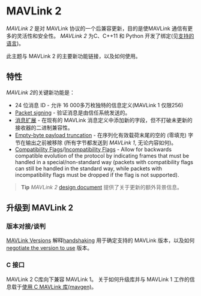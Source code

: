 # MAVLink 2

*MAVLink 2* 是对 MAVLink 协议的一个后兼容更新，目的是使MAVLink 通信有更多的灵活性和安全性。 *MAVLink 2* 为C、C++11 和 Python 开发了绑定(见[支持的语言](../README.md#supported_languages))。

此主题与 MAVLink 2 的主要新功能链接，以及如何使用。

## 特性

*MAVLink 2*的关键新功能是：

* 24 位消息 ID - 允许 16 000多万枚独特的信息定义(MAVLink 1 仅限256)
* [Packet signing](../guide/message_signing.md) - 验证消息是由信任系统发送的。
* [消息扩展](../guide/define_xml_element.md#message_extensions) - 在现有的 MAVLink 消息定义中添加新的字段，但不打破未更新的接收器的二进制兼容性。 
* [Empty-byte payload truncation](../guide/serialization.md#payload_truncation) - 在序列化有效载荷末尾的空的 (零填充) 字节在输出之前被移除 (所有字节都发送到 *MAVLink 1*, 无论内容如何)。 
* [Compatibility Flags](../guide/serialization.md#compat_flags)/[Incompatibility Flags](../guide/serialization.md#incompat_flags) - Allow for backwards compatible evolution of the protocol by indicating frames that must be handled in a special/non-standard way (packets with compatibility flags can still be handled in the standard way, while packets with incompatibility flags must be dropped if the flag is not supported).

> **Tip** *MAVLink 2* [design document](https://docs.google.com/document/d/1XtbD0ORNkhZ8eKrsbSIZNLyg9sFRXMXbsR2mp37KbIg/edit?usp=sharing) 提供了关于更新的额外背景信息。

## 升级到 MAVLink 2

### 版本对接/谈判

[MAVLink Versions](../guide/mavlink_version.md) 解释[handshaking](../guide/mavlink_version.md#version_handshaking) 用于确定支持的 MAVLink 版本，以及如何 [negotiate the version to use](#negotiating_versions) 版本。

### C 接口

MAVLink 2 C库向下兼容 MAVLink 1。 关于如何升级库并与 MAVLink 1 工作的信息载于[使用 C MAVLink 库(mavgen)](../mavgen_c/README.md)。